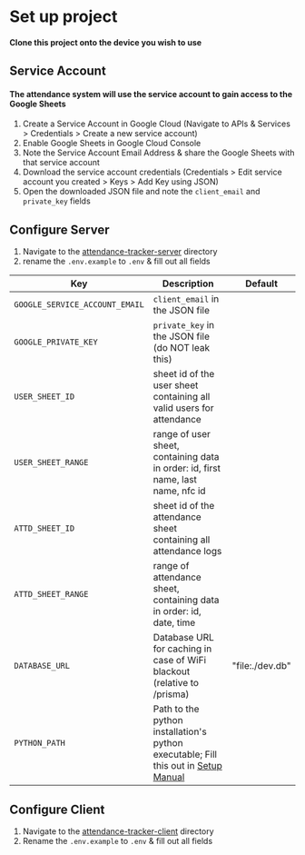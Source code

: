 # Set up project

#### Clone this project onto the device you wish to use

## Service Account

#### The attendance system will use the service account to gain access to the Google Sheets

1. Create a Service Account in Google Cloud (Navigate to APIs & Services > Credentials > Create a new service account)
2. Enable Google Sheets in Google Cloud Console
3. Note the Service Account Email Address & share the Google Sheets with that service account
4. Download the service account credentials (Credentials > Edit service account you created > Keys > Add Key using JSON)
5. Open the downloaded JSON file and note the `client_email` and `private_key` fields

## Configure Server

1. Navigate to the [attendance-tracker-server](/attendance-tracker-server/) directory
2. rename the `.env.example` to `.env` & fill out all fields

| Key                            | Description                                                                                             | Default         |
| ------------------------------ | ------------------------------------------------------------------------------------------------------- | --------------- |
| `GOOGLE_SERVICE_ACCOUNT_EMAIL` | `client_email` in the JSON file                                                                         |                 |
| `GOOGLE_PRIVATE_KEY`           | `private_key` in the JSON file (do NOT leak this)                                                       |                 |
| `USER_SHEET_ID`                | sheet id of the user sheet containing all valid users for attendance                                    |                 |
| `USER_SHEET_RANGE`             | range of user sheet, containing data in order: id, first name, last name, nfc id                        |                 |
| `ATTD_SHEET_ID`                | sheet id of the attendance sheet containing all attendance logs                                         |                 |
| `ATTD_SHEET_RANGE`             | range of attendance sheet, containing data in order: id, date, time                                     |                 |
| `DATABASE_URL`                 | Database URL for caching in case of WiFi blackout (relative to /prisma)                                 | "file:./dev.db" |
| `PYTHON_PATH`                  | Path to the python installation's python executable; Fill this out in [Setup Manual](./SETUP-MANUAL.md) |                 |

## Configure Client

1. Navigate to the [attendance-tracker-client](/attendance-tracker-client/) directory
2. Rename the `.env.example` to `.env` & fill out all fields
